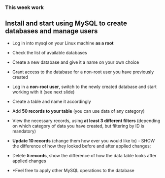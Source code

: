 ### This week work ###
## Install and start using MySQL to create databases and manage users ##

* Log in into mysql on your Linux machine **as a root**

* Check the list of available databases

* Create a new database and give it a name on your own choice

* Grant access to the database for a non-root user you have previously created

* Log in a **non-root user**, switch to the newly created database and start working with it (see next slide)

* Create a table and name it accordingly

* Add **50 records to your table** (you can use data of any category)

* View the necessary records, using **at least 3 different filters** (depending on which category of data you have created, but filtering by ID is mandatory)

* **Update 10 records** (change them how ever you would like to) - SHOW the difference of how they looked before and after applied changes;

* Delete **5 records**, show the difference of how the data table looks after applied changes

* \*Feel free to apply other MySQL operations to the database